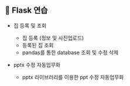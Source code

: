 
	
## 💬 Flask 연습
* 집 등록 및 조회
	* 집 등록 (정보 및 사진업로드)
	* 등록된 집 조회
  * pandas를 통한 database 조회 및 수정 삭제
	
* pptx 수정 자동업무화
	* pptx 라이브러리를 이용한 ppt 수정 자동업무화

